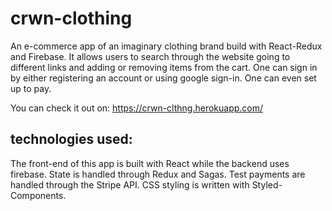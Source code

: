 # crwn-clothing

An e-commerce app of an imaginary clothing brand build with React-Redux and Firebase.
It allows users to search through the website going to different links and adding or removing
items from the cart. One can sign in by either registering an account or using google sign-in. 
One can even set up to pay.

You can check it out on:
https://crwn-clthng.herokuapp.com/

## technologies used:

The front-end of this app is built with React while the backend uses firebase.
State is handled through Redux and Sagas.
Test payments are handled through the Stripe API. 
CSS styling is written with Styled-Components.

